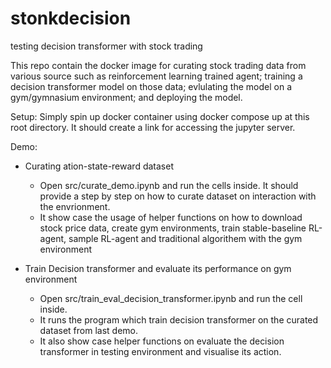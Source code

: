 # stonkdecision
testing decision transformer with stock trading

This repo contain the docker image for curating stock trading data from various source such as reinforcement learning trained agent; training a decision transformer model on those data; evlulating the model on a gym/gymnasium environment; and deploying the model.

Setup:
Simply spin up docker container using docker compose up at this root directory. It should create a link for accessing the jupyter server.

Demo:
- Curating ation-state-reward dataset
    - Open src/curate_demo.ipynb and run the cells inside. It should provide a step by step on how to curate dataset on interaction with the envrionment.
    - It show case the usage of helper functions on how to download stock price data, create gym environments, train stable-baseline RL-agent, sample RL-agent and traditional algorithem with the gym environment

- Train Decision transformer and evaluate its performance on gym environment
    - Open src/train_eval_decision_transformer.ipynb and run the cell inside.
    - It runs the program which train decision transformer on the curated dataset from last demo.
    - It also show case helper functions on evaluate the decision transformer in testing environment and visualise its action.
